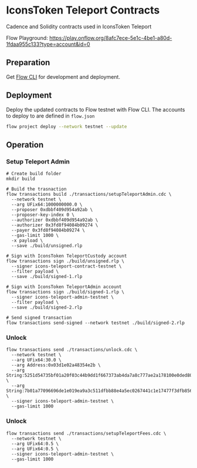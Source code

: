 # IconsToken Teleport Contracts
Cadence and Solidity contracts used in IconsToken Teleport

Flow Playground: https://play.onflow.org/8afc7ece-5e1c-4be1-a80d-1fdaa955c133?type=account&id=0

## Preparation
Get [Flow CLI](https://docs.onflow.org/flow-cli/install/) for development and deployment.

## Deployment
Deploy the updated contracts to Flow testnet with Flow CLI.
The accounts to deploy to are defined in `flow.json`
```sh
flow project deploy --network testnet --update
```

## Operation
### Setup Teleport Admin
```
# Create build folder
mkdir build

# Build the trasnaction
flow transactions build ./transactions/setupTeleportAdmin.cdc \
  --network testnet \
  --arg UFix64:1000000000.0 \
  --proposer 0xdbbf409d954a92ab \
  --proposer-key-index 0 \
  --authorizer 0xdbbf409d954a92ab \
  --authorizer 0x3fd8f94084b09274 \
  --payer 0x3fd8f94084b09274 \
  --gas-limit 1000 \
  -x payload \
  --save ./build/unsigned.rlp

# Sign with IconsToken TeleportCustody account
flow transactions sign ./build/unsigned.rlp \
  --signer icons-teleport-contract-testnet \
  --filter payload \
  --save ./build/signed-1.rlp

# Sign with IconsToken TeleportAdmin account
flow transactions sign ./build/signed-1.rlp \
  --signer icons-teleport-admin-testnet \
  --filter payload \
  --save ./build/signed-2.rlp

# Send signed transaction
flow transactions send-signed --network testnet ./build/signed-2.rlp
```

### Unlock
```
flow transactions send ./transactions/unlock.cdc \
  --network testnet \
  --arg UFix64:30.0 \
  --arg Address:0x03d1e02a48354e2b \
  --arg String:5251d54735bf01a20f03c44b9dd1f667373ab4da7a8c777ae2a178100e0ded80 \
  --arg String:7b01a77096696de1e019ea9a3c511dfbb88e4a5ec0267441c1e17477f3dfb8569b82a112b6a8a4a4f3075bee6bf1965791b3e04010c3830f3bdc4ecfdec9390e \
  --signer icons-teleport-admin-testnet \
  --gas-limit 1000
```

### Unlock
```
flow transactions send ./transactions/setupTeleportFees.cdc \
  --network testnet \
  --arg UFix64:0.5 \
  --arg UFix64:0.5 \
  --signer icons-teleport-admin-testnet \
  --gas-limit 1000
```
